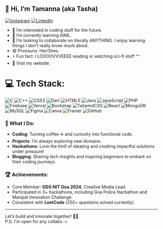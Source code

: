 ## 👋 Hi, I’m Tamanna (aka Tasha)
[![Instagram](https://img.shields.io/badge/Instagram-%23E4405F.svg?logo=Instagram&logoColor=white)](https://instagram.com/tashxx._.xx) [![LinkedIn](https://img.shields.io/badge/LinkedIn-%230077B5.svg?logo=linkedin&logoColor=white)](https://linkedin.com/in/https://www.linkedin.com/in/tamanna-shaw-mg) 
- 👀 I’m interested in coding stuff for the future.
- 🌱 I’m currently learning AIML.
- 💞️ I’m looking to collaborate on literally ANYTHING. I enjoy learning things I don't really know much about.
- 😄 Pronouns: Her/Shes.
- ⚡ Fun fact: I LOOOOVVVEEEE reading or watching sci-fi stuff ^^
- 🌻 Visit my website: 

# 💻 Tech Stack:
![C](https://img.shields.io/badge/c-%2300599C.svg?style=flat-square&logo=c&logoColor=white) ![C++](https://img.shields.io/badge/c++-%2300599C.svg?style=flat-square&logo=c%2B%2B&logoColor=white) ![CSS3](https://img.shields.io/badge/css3-%231572B6.svg?style=flat-square&logo=css3&logoColor=white) ![Dart](https://img.shields.io/badge/dart-%230175C2.svg?style=flat-square&logo=dart&logoColor=white) ![HTML5](https://img.shields.io/badge/html5-%23E34F26.svg?style=flat-square&logo=html5&logoColor=white) ![Java](https://img.shields.io/badge/java-%23ED8B00.svg?style=flat-square&logo=openjdk&logoColor=white) ![JavaScript](https://img.shields.io/badge/javascript-%23323330.svg?style=flat-square&logo=javascript&logoColor=%23F7DF1E) ![PHP](https://img.shields.io/badge/php-%23777BB4.svg?style=flat-square&logo=php&logoColor=white) ![Firebase](https://img.shields.io/badge/firebase-%23039BE5.svg?style=flat-square&logo=firebase) ![Vercel](https://img.shields.io/badge/vercel-%23000000.svg?style=flat-square&logo=vercel&logoColor=white) ![Bootstrap](https://img.shields.io/badge/bootstrap-%238511FA.svg?style=flat-square&logo=bootstrap&logoColor=white) ![TailwindCSS](https://img.shields.io/badge/tailwindcss-%2338B2AC.svg?style=flat-square&logo=tailwind-css&logoColor=white) ![React](https://img.shields.io/badge/react-%2320232a.svg?style=flat-square&logo=react&logoColor=%2361DAFB) ![MongoDB](https://img.shields.io/badge/MongoDB-%234ea94b.svg?style=flat-square&logo=mongodb&logoColor=white) ![MySQL](https://img.shields.io/badge/mysql-4479A1.svg?style=flat-square&logo=mysql&logoColor=white) ![Figma](https://img.shields.io/badge/figma-%23F24E1E.svg?style=flat-square&logo=figma&logoColor=white) ![Canva](https://img.shields.io/badge/Canva-%2300C4CC.svg?style=flat-square&logo=Canva&logoColor=white) ![Framer](https://img.shields.io/badge/Framer-black?style=flat-square&logo=framer&logoColor=blue) ![GitHub](https://img.shields.io/badge/github-%23121011.svg?style=flat-square&logo=github&logoColor=white)


### 🌟 What I Do:
- **Coding**: Turning coffee ☕ and curiosity into functional code.  
- **Projects**: I’m always exploring new domains.  
- **Hackathons**: Love the thrill of ideating and creating impactful solutions under pressure!  
- **Blogging**: Sharing tech insights and inspiring beginners to embark on their coding journeys.  

### 🏆 Achievements:
- Core Member: **GDG NIT Goa 2024**, Creative Media Lead.  
- Participated in 3+ hackathons, including Goa Police Hackathon and Manipal Innovation Challenge.  
- Consistent with **LeetCode** (250+ questions solved currently).  

---

Let’s build and innovate together! 🚀✨  
P.S. I'm open for any collabs :>


<!---
Tamanna013/Tamanna013 is a ✨ special ✨ repository because its `README.md` (this file) appears on your GitHub profile.
You can click the Preview link to take a look at your changes.
--->

<!-- Proudly created with GPRM ( https://gprm.itsvg.in ) -->
